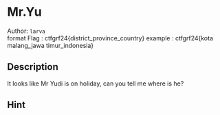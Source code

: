 # Mr.Yu

Author: `larva` 
<br>
format Flag : ctfgrf24{district_province_country}
example : ctfgrf24{kota malang_jawa timur_indonesia}

## Description

It looks like Mr Yudi is on holiday, can you tell me where is he?

## Hint
